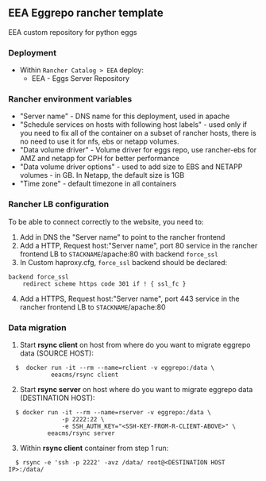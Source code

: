 ## EEA Eggrepo rancher template

EEA custom repository for python eggs

### Deployment

* Within `Rancher Catalog > EEA` deploy:
  * EEA - Eggs Server Repository

### Rancher environment variables

* "Server name" -  DNS name for this deployment, used in apache
* "Schedule services on hosts with following host labels" - used only if you need to fix all of the container on a subset of rancher hosts, there is no need to use it for nfs, ebs or netapp volumes.
* "Data volume driver" - Volume driver for eggs repo, use rancher-ebs for AMZ and netapp for CPH for better performance
* "Data volume driver options" - used to add size to EBS and NETAPP volumes - in GB. In Netapp, the default size is 1GB
* "Time zone" - default timezone in all containers 


### Rancher LB configuration

To be able to connect correctly to the website, you need to:

1. Add in DNS the "Server name" to point to the rancher frontend
2. Add a HTTP, Request host:"Server name", port 80  service in the rancher frontend LB to `STACKNAME`/apache:80 with backend `force_ssl`
3. In Custom haproxy.cfg, `force_ssl` backend should be declared:

```
backend force_ssl
    redirect scheme https code 301 if ! { ssl_fc }
```
4. Add a HTTPS, Request host:"Server name", port 443  service in the rancher frontend LB to `STACKNAME`/apache:80 


### Data migration

1. Start **rsync client** on host from where do you want to migrate eggrepo data (SOURCE HOST):

  ```
    $  docker run -it --rm --name=rclient -v eggrepo:/data \
              eeacms/rsync client
  ```

2. Start **rsync server** on host where do you want to migrate eggrepo data (DESTINATION HOST):

  ```
    $ docker run -it --rm --name=rserver -v eggrepo:/data \
                 -p 2222:22 \
                 -e SSH_AUTH_KEY="<SSH-KEY-FROM-R-CLIENT-ABOVE>" \
             eeacms/rsync server
  ```

3. Within **rsync client** container from step 1 run:

  ```
    $ rsync -e 'ssh -p 2222' -avz /data/ root@<DESTINATION HOST IP>:/data/
  ```
